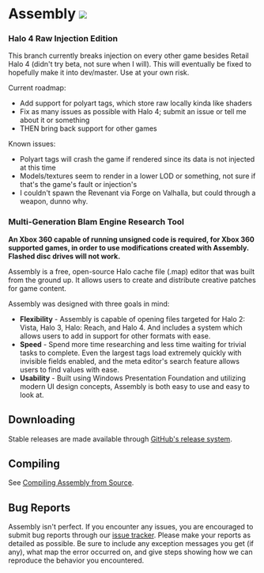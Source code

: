 # Assembly <img src="http://build.xeraxic.com/app/rest/builds/buildType:(id:asm_master_release)/statusIcon" />

### Halo 4 Raw Injection Edition ###

This branch currently breaks injection on every other game besides Retail Halo 4 (didn't try beta, not sure when I will). This will eventually be fixed to hopefully make it into dev/master. Use at your own risk.

Current roadmap:

* Add support for polyart tags, which store raw locally kinda like shaders
* Fix as many issues as possible with Halo 4; submit an issue or tell me about it or something
* THEN bring back support for other games

Known issues:

* Polyart tags will crash the game if rendered since its data is not injected at this time
* Models/textures seem to render in a lower LOD or something, not sure if that's the game's fault or injection's
* I couldn't spawn the Revenant via Forge on Valhalla, but could through a weapon, dunno why.

### Multi-Generation Blam Engine Research Tool ###

__An Xbox 360 capable of running unsigned code is required, for Xbox 360 supported games, in order to use modifications created with Assembly. Flashed disc drives will not work.__

Assembly is a free, open-source Halo cache file (.map) editor that was built from the ground up. It allows users to create and distribute creative patches for game content.

Assembly was designed with three goals in mind: 

* __Flexibility__ - Assembly is capable of opening files targeted for Halo 2: Vista, Halo 3, Halo: Reach, and Halo 4. And includes a system which allows users to add in support for other formats with ease.
* __Speed__ - Spend more time researching and less time waiting for trivial tasks to complete. Even the largest tags load extremely quickly with invisible fields enabled, and the meta editor's search feature allows users to find values with ease.
* __Usability__ - Built using Windows Presentation Foundation and utilizing modern UI design concepts, Assembly is both easy to use and easy to look at.

## Downloading ##

Stable releases are made available through [GitHub's release system](https://github.com/XboxChaos/Assembly/releases).

## Compiling ##

See [Compiling Assembly from Source](https://github.com/XboxChaos/Assembly/wiki/Compiling-from-Source).

## Bug Reports ##

Assembly isn't perfect. If you encounter any issues, you are encouraged to submit bug reports through our [issue tracker](https://github.com/XboxChaos/Assembly/issues/new). Please make your reports as detailed as possible. Be sure to include any exception messages you get (if any), what map the error occurred on, and give steps showing how we can reproduce the behavior you encountered.
